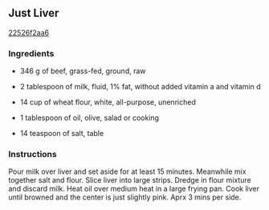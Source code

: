 ## Just Liver

[22526f2aa6](http://www.food.com/recipe/just-liver-464700)

### Ingredients

 - 346 g of beef, grass-fed, ground, raw

 - 2 tablespoon of milk, fluid, 1% fat, without added vitamin a and vitamin d

 - 14 cup of wheat flour, white, all-purpose, unenriched

 - 1 tablespoon of oil, olive, salad or cooking

 - 14 teaspoon of salt, table

### Instructions

Pour milk over liver and set aside for at least 15 minutes. Meanwhile mix together salt and flour. Slice liver into large strips. Dredge in flour mixture and discard milk. Heat oil over medium heat in a large frying pan. Cook liver until browned and the center is just slightly pink. Aprx 3 mins per side.